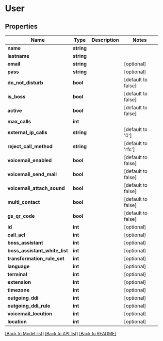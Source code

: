 # User

## Properties
Name | Type | Description | Notes
------------ | ------------- | ------------- | -------------
**name** | **string** |  | 
**lastname** | **string** |  | 
**email** | **string** |  | [optional] 
**pass** | **string** |  | [optional] 
**do_not_disturb** | **bool** |  | [default to false]
**is_boss** | **bool** |  | [default to false]
**active** | **bool** |  | [default to false]
**max_calls** | **int** |  | 
**external_ip_calls** | **string** |  | [default to '0']
**reject_call_method** | **string** |  | [default to 'rfc']
**voicemail_enabled** | **bool** |  | [default to false]
**voicemail_send_mail** | **bool** |  | [default to false]
**voicemail_attach_sound** | **bool** |  | [default to false]
**multi_contact** | **bool** |  | [default to false]
**gs_qr_code** | **bool** |  | [default to false]
**id** | **int** |  | [optional] 
**call_acl** | **int** |  | [optional] 
**boss_assistant** | **int** |  | [optional] 
**boss_assistant_white_list** | **int** |  | [optional] 
**transformation_rule_set** | **int** |  | [optional] 
**language** | **int** |  | [optional] 
**terminal** | **int** |  | [optional] 
**extension** | **int** |  | [optional] 
**timezone** | **int** |  | [optional] 
**outgoing_ddi** | **int** |  | [optional] 
**outgoing_ddi_rule** | **int** |  | [optional] 
**voicemail_locution** | **int** |  | [optional] 
**location** | **int** |  | [optional] 

[[Back to Model list]](../README.md#documentation-for-models) [[Back to API list]](../README.md#documentation-for-api-endpoints) [[Back to README]](../README.md)


